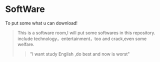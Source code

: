 # SoftWare
To put some what u can download!
>This is a software room,I will put some softwares in this repository.
>include technology，entertainment，too and crack,even some welfare.
>>"I want study English ,do best and now is worst"
